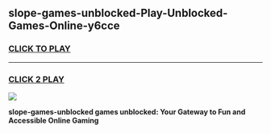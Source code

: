 
## slope-games-unblocked-Play-Unblocked-Games-Online-y6cce
<h3>
<a href="https://premium76.site?title=slope-games-unblocked&ref=25A">CLICK TO PLAY</a></h3>
<hr>

<h3>
<a href="https://premium76.site?title=slope-games-unblocked&ref=25A">CLICK 2 PLAY</a>
  
</h3>

<a href="https://premium76.site?title=slope-games-unblocked&ref=25A"><img src="https://clearcache.store/games.png"></a>


**slope-games-unblocked games unblocked: Your Gateway to Fun and Accessible Online Gaming**
